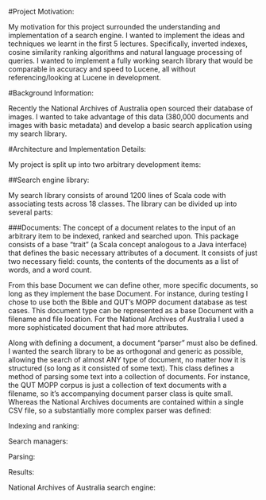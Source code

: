#Project Motivation:

My motivation for this project surrounded the understanding and implementation of a search engine. I wanted to implement the ideas and techniques we learnt in the first 5 lectures. Specifically, inverted indexes, cosine similarity ranking algorithms and natural language processing of queries. I wanted to implement a fully working search library that would be comparable in accuracy and speed to Lucene, all without referencing/looking at Lucene in development. 

#Background Information:

Recently the National Archives of Australia open sourced their database of images. I wanted to take advantage of this data (380,000 documents and images with basic metadata) and develop a basic search application using my search library. 

#Architecture and Implementation Details:

My project is split up into two arbitrary development items:

##Search engine library:

My search library consists of around 1200 lines of Scala code with associating tests across 18 classes. The library can be divided up into several parts:

###Documents:
The concept of a document relates to the input of an arbitrary item to be indexed, ranked and searched upon. This package consists of a base “trait” (a Scala concept analogous to a Java interface) that defines the basic necessary attributes of a document. It consists of just two necessary field: counts, the contents of the documents as a list of words, and a word count.

From this base Document we can define other, more specific documents, so long as they implement the base Document. For instance, during testing I chose to use both the Bible and QUT’s MOPP document database as test cases. This document type can be represented as a base Document with a filename and file location. For the National Archives of Australia I used a more sophisticated document that had more attributes.

Along with defining a document, a document “parser” must also be defined. I wanted the search library to be as orthogonal and generic as possible, allowing the search of almost ANY type of document, no matter how it is structured (so long as it consisted of some text). This class defines a method of parsing some text into a collection of documents. For instance, the QUT MOPP corpus is just a collection of text documents with a filename, so it’s accompanying document parser class is quite small. Whereas the National Archives documents are contained within a single CSV file, so a substantially more complex parser was defined:



Indexing and ranking:

Search managers:

Parsing:

Results:



National Archives of Australia search engine:

